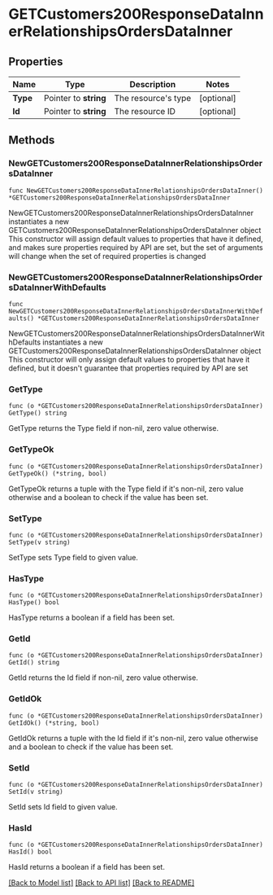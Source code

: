 # GETCustomers200ResponseDataInnerRelationshipsOrdersDataInner

## Properties

Name | Type | Description | Notes
------------ | ------------- | ------------- | -------------
**Type** | Pointer to **string** | The resource&#39;s type | [optional] 
**Id** | Pointer to **string** | The resource ID | [optional] 

## Methods

### NewGETCustomers200ResponseDataInnerRelationshipsOrdersDataInner

`func NewGETCustomers200ResponseDataInnerRelationshipsOrdersDataInner() *GETCustomers200ResponseDataInnerRelationshipsOrdersDataInner`

NewGETCustomers200ResponseDataInnerRelationshipsOrdersDataInner instantiates a new GETCustomers200ResponseDataInnerRelationshipsOrdersDataInner object
This constructor will assign default values to properties that have it defined,
and makes sure properties required by API are set, but the set of arguments
will change when the set of required properties is changed

### NewGETCustomers200ResponseDataInnerRelationshipsOrdersDataInnerWithDefaults

`func NewGETCustomers200ResponseDataInnerRelationshipsOrdersDataInnerWithDefaults() *GETCustomers200ResponseDataInnerRelationshipsOrdersDataInner`

NewGETCustomers200ResponseDataInnerRelationshipsOrdersDataInnerWithDefaults instantiates a new GETCustomers200ResponseDataInnerRelationshipsOrdersDataInner object
This constructor will only assign default values to properties that have it defined,
but it doesn't guarantee that properties required by API are set

### GetType

`func (o *GETCustomers200ResponseDataInnerRelationshipsOrdersDataInner) GetType() string`

GetType returns the Type field if non-nil, zero value otherwise.

### GetTypeOk

`func (o *GETCustomers200ResponseDataInnerRelationshipsOrdersDataInner) GetTypeOk() (*string, bool)`

GetTypeOk returns a tuple with the Type field if it's non-nil, zero value otherwise
and a boolean to check if the value has been set.

### SetType

`func (o *GETCustomers200ResponseDataInnerRelationshipsOrdersDataInner) SetType(v string)`

SetType sets Type field to given value.

### HasType

`func (o *GETCustomers200ResponseDataInnerRelationshipsOrdersDataInner) HasType() bool`

HasType returns a boolean if a field has been set.

### GetId

`func (o *GETCustomers200ResponseDataInnerRelationshipsOrdersDataInner) GetId() string`

GetId returns the Id field if non-nil, zero value otherwise.

### GetIdOk

`func (o *GETCustomers200ResponseDataInnerRelationshipsOrdersDataInner) GetIdOk() (*string, bool)`

GetIdOk returns a tuple with the Id field if it's non-nil, zero value otherwise
and a boolean to check if the value has been set.

### SetId

`func (o *GETCustomers200ResponseDataInnerRelationshipsOrdersDataInner) SetId(v string)`

SetId sets Id field to given value.

### HasId

`func (o *GETCustomers200ResponseDataInnerRelationshipsOrdersDataInner) HasId() bool`

HasId returns a boolean if a field has been set.


[[Back to Model list]](../README.md#documentation-for-models) [[Back to API list]](../README.md#documentation-for-api-endpoints) [[Back to README]](../README.md)


